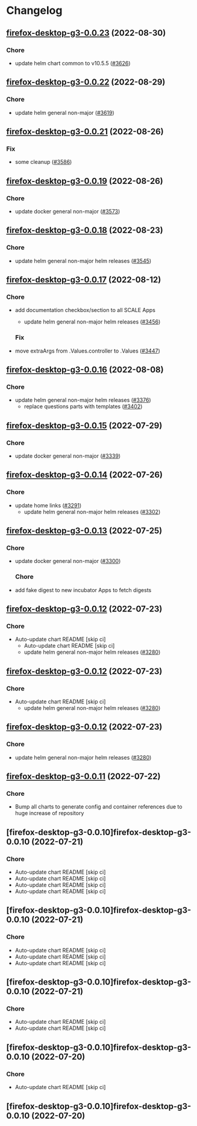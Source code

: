 # Changelog



## [firefox-desktop-g3-0.0.23](https://github.com/truecharts/charts/compare/firefox-desktop-g3-0.0.22...firefox-desktop-g3-0.0.23) (2022-08-30)

### Chore

- update helm chart common to v10.5.5 ([#3626](https://github.com/truecharts/charts/issues/3626))




## [firefox-desktop-g3-0.0.22](https://github.com/truecharts/charts/compare/firefox-desktop-g3-0.0.21...firefox-desktop-g3-0.0.22) (2022-08-29)

### Chore

- update helm general non-major ([#3619](https://github.com/truecharts/charts/issues/3619))




## [firefox-desktop-g3-0.0.21](https://github.com/truecharts/charts/compare/firefox-desktop-g3-0.0.19...firefox-desktop-g3-0.0.21) (2022-08-26)

### Fix

- some cleanup ([#3586](https://github.com/truecharts/charts/issues/3586))




## [firefox-desktop-g3-0.0.19](https://github.com/truecharts/charts/compare/firefox-desktop-g3-0.0.18...firefox-desktop-g3-0.0.19) (2022-08-26)

### Chore

- update docker general non-major ([#3573](https://github.com/truecharts/charts/issues/3573))




## [firefox-desktop-g3-0.0.18](https://github.com/truecharts/charts/compare/firefox-desktop-g3-0.0.17...firefox-desktop-g3-0.0.18) (2022-08-23)

### Chore

- update helm general non-major helm releases ([#3545](https://github.com/truecharts/charts/issues/3545))




## [firefox-desktop-g3-0.0.17](https://github.com/truecharts/charts/compare/firefox-desktop-g3-0.0.16...firefox-desktop-g3-0.0.17) (2022-08-12)

### Chore

- add documentation checkbox/section to all SCALE Apps
  - update helm general non-major helm releases ([#3456](https://github.com/truecharts/charts/issues/3456))

  ### Fix

- move extraArgs from .Values.controller to .Values ([#3447](https://github.com/truecharts/charts/issues/3447))




## [firefox-desktop-g3-0.0.16](https://github.com/truecharts/charts/compare/firefox-desktop-g3-0.0.15...firefox-desktop-g3-0.0.16) (2022-08-08)

### Chore

- update helm general non-major helm releases ([#3376](https://github.com/truecharts/charts/issues/3376))
  - replace questions parts with templates ([#3402](https://github.com/truecharts/charts/issues/3402))




## [firefox-desktop-g3-0.0.15](https://github.com/truecharts/apps/compare/firefox-desktop-g3-0.0.14...firefox-desktop-g3-0.0.15) (2022-07-29)

### Chore

- update docker general non-major ([#3339](https://github.com/truecharts/apps/issues/3339))




## [firefox-desktop-g3-0.0.14](https://github.com/truecharts/apps/compare/firefox-desktop-g3-0.0.13...firefox-desktop-g3-0.0.14) (2022-07-26)

### Chore

- update home links ([#3291](https://github.com/truecharts/apps/issues/3291))
  - update helm general non-major helm releases ([#3302](https://github.com/truecharts/apps/issues/3302))




## [firefox-desktop-g3-0.0.13](https://github.com/truecharts/apps/compare/firefox-desktop-g3-0.0.12...firefox-desktop-g3-0.0.13) (2022-07-25)

### Chore

- update docker general non-major ([#3300](https://github.com/truecharts/apps/issues/3300))

  ### Chore

- add fake digest to new incubator Apps to fetch digests




## [firefox-desktop-g3-0.0.12](https://github.com/truecharts/apps/compare/firefox-desktop-g3-0.0.11...firefox-desktop-g3-0.0.12) (2022-07-23)

### Chore

- Auto-update chart README [skip ci]
  - Auto-update chart README [skip ci]
  - update helm general non-major helm releases ([#3280](https://github.com/truecharts/apps/issues/3280))




## [firefox-desktop-g3-0.0.12](https://github.com/truecharts/apps/compare/firefox-desktop-g3-0.0.11...firefox-desktop-g3-0.0.12) (2022-07-23)

### Chore

- Auto-update chart README [skip ci]
  - update helm general non-major helm releases ([#3280](https://github.com/truecharts/apps/issues/3280))




## [firefox-desktop-g3-0.0.12](https://github.com/truecharts/apps/compare/firefox-desktop-g3-0.0.11...firefox-desktop-g3-0.0.12) (2022-07-23)

### Chore

- update helm general non-major helm releases ([#3280](https://github.com/truecharts/apps/issues/3280))




## [firefox-desktop-g3-0.0.11](https://github.com/truecharts/apps/compare/firefox-desktop-g3-0.0.10...firefox-desktop-g3-0.0.11) (2022-07-22)

### Chore

- Bump all charts to generate config and container references due to huge increase of repository



## [firefox-desktop-g3-0.0.10]firefox-desktop-g3-0.0.10 (2022-07-21)

### Chore

- Auto-update chart README [skip ci]
- Auto-update chart README [skip ci]
- Auto-update chart README [skip ci]
- Auto-update chart README [skip ci]



## [firefox-desktop-g3-0.0.10]firefox-desktop-g3-0.0.10 (2022-07-21)

### Chore

- Auto-update chart README [skip ci]
- Auto-update chart README [skip ci]
- Auto-update chart README [skip ci]



## [firefox-desktop-g3-0.0.10]firefox-desktop-g3-0.0.10 (2022-07-21)

### Chore

- Auto-update chart README [skip ci]
- Auto-update chart README [skip ci]



## [firefox-desktop-g3-0.0.10]firefox-desktop-g3-0.0.10 (2022-07-20)

### Chore

- Auto-update chart README [skip ci]



## [firefox-desktop-g3-0.0.10]firefox-desktop-g3-0.0.10 (2022-07-20)
